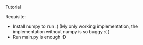 Tutorial

Requisite: 
- Install numpy to run :( (My only working implementation, the implementation without numpy is so buggy :( )
- Run main.py is enough :D